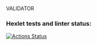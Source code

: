 VALIDATOR

### Hexlet tests and linter status:
[![Actions Status](https://github.com/MartinMeer/java-project-78/actions/workflows/hexlet-check.yml/badge.svg)](https://github.com/MartinMeer/java-project-78/actions)
